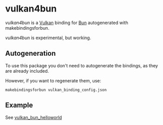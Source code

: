 # vulkan4bun

*vulkan4bun* is a [Vulkan](https://www.vulkan.org/) binding for [Bun](https://bun.sh/) autogenerated with makebindingsforbun.

*vulkan4bun* is experimental, but working.

## Autogeneration

To use this package you don't need to autogenerate the bindings, as they are already included.

However, if you want to regenerate them, use:

`
makebindingsforbun vulkan_binding_config.json
`

## Example

See [vulkan_bun_helloworld](https://github.com/davidmanzanares/vulkan_bun_helloworld)
